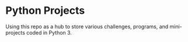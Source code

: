 # Python Projects

Using this repo as a hub to store various challenges, programs, and mini-projects coded in Python 3.